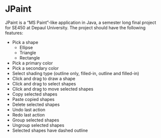 # JPaint
JPaint is a “MS Paint”-like application in Java, a semester long final project for SE450 at Depaul University.
The project should have the following features:
- Pick a shape
    - Ellipse
    - Triangle
    - Rectangle
- Pick a primary color
- Pick a secondary color
- Select shading type (outline only, filled-in, outline and filled-in)
- Click and drag to draw a shape
- Click and drag to select shapes
- Click and drag to move selected shapes
- Copy selected shapes
- Paste copied shapes
- Delete selected shapes
- Undo last action
- Redo last action
- Group selected shapes
- Ungroup selected shapes
- Selected shapes have dashed outline
